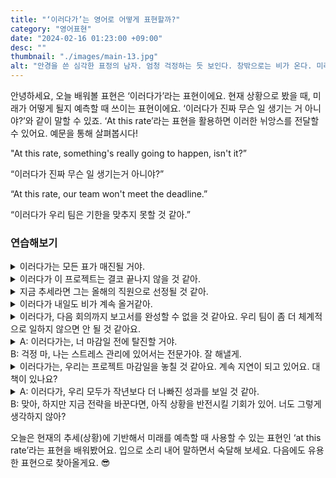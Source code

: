 ```yaml
---
title: "‘이러다가’는 영어로 어떻게 표현할까?"
category: "영어표현"
date: "2024-02-16 01:23:00 +09:00"
desc: ""
thumbnail: "./images/main-13.jpg"
alt: "안경을 쓴 심각한 표정의 남자. 엄청 걱정하는 듯 보인다. 창밖으로는 비가 온다. 미래에 대해 걱정하는 분위기"
---
```


안녕하세요, 오늘 배워볼 표현은 ‘이러다가’라는 표현이에요. 현재 상황으로 봤을 때, 미래가 어떻게 될지 예측할 때 쓰이는 표현이에요. ‘이러다가 진짜 무슨 일 생기는 거 아니야?’와 같이 말할 수 있죠. ‘At this rate’라는 표현을 활용하면 이러한 뉘앙스를 전달할 수 있어요. 예문을 통해 살펴봅시다!

"At this rate, something's really going to happen, isn't it?”

“이러다가 진짜 무슨 일 생기는거 아니야?”

“At this rate, our team won't meet the deadline.”

“이러다가 우리 팀은 기한을 맞추지 못할 것 같아.”

### 연습해보기

<details>
  <summary>이러다가는 모든 표가 매진될 거야.</summary>
  <span>At this rate, all the tickets will be sold out.</span>
</details>

<details>
 <summary>이러다가 이 프로젝트는 결코 끝나지 않을 것 같아.</summary>
  <span>At this rate, this project will never finish.</span>
</details>

<details>
  <summary>지금 추세라면 그는 올해의 직원으로 선정될 것 같아.</summary>
  <span>At this rate, he's going to be named Employee of the Year.</span>
</details>

<details>
  <summary>이러다가 내일도 비가 계속 올거같아.</summary>
  <span>At this rate, it feels like it's going to rain continuously until tomorrow.</span>
</details>

<details>
  <summary>이러다가, 다음 회의까지 보고서를 완성할 수 없을 것 같아요. 우리 팀이 좀 더 체계적으로 일하지 않으면 안 될 것 같아요.</summary>
  <span>At this rate, we won't be able to finish the report by the next meeting. Our team needs to start working more systematically</span>
</details>

<details>
  <summary>A: 이러다가는, 너 마감일 전에 탈진할 거야.<br>
B: 걱정 마, 나는 스트레스 관리에 있어서는 전문가야. 잘 해낼게.</summary>
  <span>A: "At this rate, you're going to burn out before the deadline.<br>
B: Don't worry, I'm an expert at managing stress. I'll handle it.</span>
</details>

<details>
  <summary>이러다가는, 우리는 프로젝트 마감일을 놓칠 것 같아요. 계속 지연이 되고 있어요. 대책이 있나요?</summary>
  <span>At this rate, we're going to miss the project deadline. It keeps getting delayed. Do you have any plan?</span>
</details>

<details>
  <summary>A: 이러다가, 우리 모두가 작년보다 더 나빠진 성과를 보일 것 같아.<br>B: 맞아, 하지만 지금 전략을 바꾼다면, 아직 상황을 반전시킬 기회가 있어. 너도 그렇게 생각하지 않아?</summary>
  <span>A: At this rate, we're all going to have worse performance than last year.<br>
B: Yeah, but if we change our strategy now, there's still a chance to turn things around. Don't you think?</span>

</details>

오늘은 현재의 추세(상황)에 기반해서 미래를 예측할 때 사용할 수 있는 표현인 ‘at this rate’라는 표현을 배워봤어요. 입으로 소리 내어 말하면서 숙달해 보세요. 다음에도 유용한 표현으로 찾아올게요. 😎
